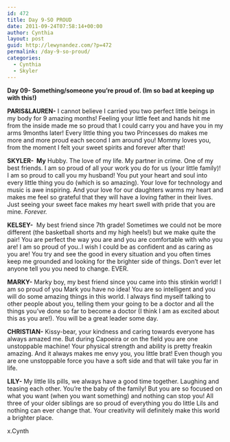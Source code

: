 ```yaml
---
id: 472
title: Day 9-SO PROUD
date: 2011-09-24T07:58:14+00:00
author: Cynthia
layout: post
guid: http://lewynandez.com/?p=472
permalink: /day-9-so-proud/
categories:
  - Cynthia
  - Skyler
---
```

**Day 09- Something/someone you’re proud of. (Im so bad at keeping up with this!)**

<a href="http://i0.wp.com/lewynandez.com/wp-content/uploads/2011/09/Love.jpg" rel="lightbox[472]"><img class="aligncenter size-large wp-image-474" title="Love" src="http://i0.wp.com/lewynandez.com/wp-content/uploads/2011/09/Love-1024x376.jpg?fit=645%2C236" alt="" srcset="http://i0.wp.com/lewynandez.com/wp-content/uploads/2011/09/Love.jpg?resize=1024%2C376 1024w, http://i0.wp.com/lewynandez.com/wp-content/uploads/2011/09/Love.jpg?resize=300%2C110 300w, http://i0.wp.com/lewynandez.com/wp-content/uploads/2011/09/Love.jpg?w=1586 1586w" sizes="(max-width: 645px) 100vw, 645px" data-recalc-dims="1" /></a>**PARIS&LAUREN-** I cannot believe I carried you two perfect little beings in my body for 9 amazing months! Feeling your little feet and hands hit me from the inside made me so proud that I could carry you and have you in my arms 9months later! Every little thing you two Princesses do makes me more and more proud each second I am around you! Mommy loves you, from the moment I felt your sweet spirits and forever after that!

**SKYLER-  **M**y** Hubby. The love of my life. My partner in crime. One of my best friends. I am so proud of all your work you do for us (your little family)! I am so proud to call you my husband! You put your heart and soul into every little thing you do (which is so amazing). Your love for technology and music is awe inspiring. And your love for our daughters warms my heart and makes me feel so grateful that they will have a loving father in their lives. Just seeing your sweet face makes my heart swell with pride that you are mine. _Forever._

**KELSEY-**  My best friend since 7th grade! Sometimes we could not be more different (the basketball shorts and my high heels!) but we make quite the pair! You are perfect the way you are and you are comfortable with who you are! I am so proud of you..I wish I could be as confident and as caring as you are! You try and see the good in every situation and you often times keep me grounded and looking for the brighter side of things. Don&#8217;t ever let anyone tell you you need to change. EVER.

**MARKY-** Marky boy, my best friend since you came into this stinkin world! I am so proud of you Mark you have no idea! You are so intelligent and you will do some amazing things in this world. I always find myself talking to other people about you, telling them your going to be a doctor and all the things you&#8217;ve done so far to become a doctor (I think I am as excited about this as you are!). You will be a great leader some day.

**CHRISTIAN-** Kissy-bear, your kindness and caring towards everyone has always amazed me. But during Capoeira or on the field you are one unstoppable machine! Your physical strength and ability is pretty freakin amazing. And it always makes me envy you, you little brat! Even though you are one unstoppable force you have a soft side and that will take you far in life.

**LILY-** My little lils pills, we always have a good time together. Laughing and teasing each other. You&#8217;re the baby of the family! But you are so focused on what you want (when you want something) and nothing can stop you! All three of your older siblings are so proud of everything you do little Lils and nothing can ever change that. Your creativity will definitely make this world a brighter place.

x.Cynth